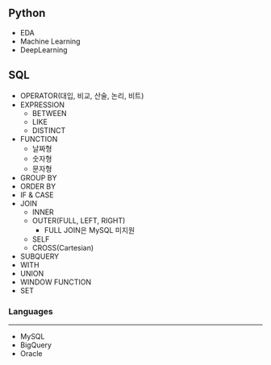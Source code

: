 ## Python
- EDA
- Machine Learning
- DeepLearning

## SQL
- OPERATOR(대입, 비교, 산술, 논리, 비트)
- EXPRESSION
  - BETWEEN
  - LIKE
  - DISTINCT
- FUNCTION
  - 날짜형
  - 숫자형
  - 문자형
- GROUP BY
- ORDER BY
- IF & CASE
- JOIN
  - INNER
  - OUTER(FULL, LEFT, RIGHT)
    - FULL JOIN은 MySQL 미지원
  - SELF
  - CROSS(Cartesian)
- SUBQUERY
- WITH
- UNION
- WINDOW FUNCTION
- SET

### Languages
---
- MySQL
- BigQuery
- Oracle